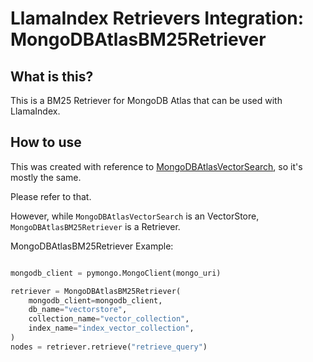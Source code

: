 # LlamaIndex Retrievers Integration: MongoDBAtlasBM25Retriever

## What is this?

This is a BM25 Retriever for MongoDB Atlas that can be used with LlamaIndex.

## How to use

This was created with reference to [MongoDBAtlasVectorSearch](https://docs.llamaindex.ai/en/stable/examples/vector_stores/MongoDBAtlasVectorSearch.html), so it's mostly the same.

Please refer to that.

However, while `MongoDBAtlasVectorSearch` is an VectorStore, `MongoDBAtlasBM25Retriever` is a Retriever.

MongoDBAtlasBM25Retriever Example:

```python

mongodb_client = pymongo.MongoClient(mongo_uri)

retriever = MongoDBAtlasBM25Retriever(
    mongodb_client=mongodb_client,
    db_name="vectorstore",
    collection_name="vector_collection",
    index_name="index_vector_collection",
)
nodes = retriever.retrieve("retrieve_query")

```
